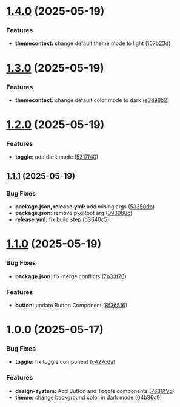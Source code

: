 # [1.4.0](https://github.com/eduardo-talavera/tropix-ui/compare/v1.3.0...v1.4.0) (2025-05-19)


### Features

* **themecontext:** change default theme mode to light ([167b23d](https://github.com/eduardo-talavera/tropix-ui/commit/167b23dfcfabcf93472c1e27fadab14f95004b0c))

# [1.3.0](https://github.com/eduardo-talavera/tropix-ui/compare/v1.2.0...v1.3.0) (2025-05-19)


### Features

* **themecontext:** change default color mode to dark ([e3d98b2](https://github.com/eduardo-talavera/tropix-ui/commit/e3d98b288bd80ff4653d859a75424e04e414439e))

# [1.2.0](https://github.com/eduardo-talavera/tropix-ui/compare/v1.1.1...v1.2.0) (2025-05-19)


### Features

* **toggle:** add dark mode ([5317f40](https://github.com/eduardo-talavera/tropix-ui/commit/5317f4095a2f95e755d69c2ed8873fd5fd55a53a))

## [1.1.1](https://github.com/eduardo-talavera/tropix-ui/compare/v1.1.0...v1.1.1) (2025-05-19)


### Bug Fixes

* **package.json, release.yml:** add mising args ([53350db](https://github.com/eduardo-talavera/tropix-ui/commit/53350db3312129ba5fd77f83a8e4ba7e79c52407))
* **package.json:** remove pkgRoot arg ([093968c](https://github.com/eduardo-talavera/tropix-ui/commit/093968c950644275b4f8ad3d48c626faafca7393))
* **release.yml:** fix build step ([b3640c5](https://github.com/eduardo-talavera/tropix-ui/commit/b3640c5eb54d535f4a6d47c93927cee53da62aee))

# [1.1.0](https://github.com/eduardo-talavera/tropix-ui/compare/v1.0.3...v1.1.0) (2025-05-19)


### Bug Fixes

* **package.json:** fix merge conflicts ([7b33f76](https://github.com/eduardo-talavera/tropix-ui/commit/7b33f7613290ea28863d8042529dfb26df705373))


### Features

* **button:** update Button Component ([8f36516](https://github.com/eduardo-talavera/tropix-ui/commit/8f365162463efb29b530e47010d2bb226892674f))

# 1.0.0 (2025-05-17)


### Bug Fixes

* **toggle:** fix toggle component ([c427c6a](https://github.com/eduardo-talavera/tropix-ui/commit/c427c6ab31dafd939d2bcbda83692a9253b4642a))


### Features

* **design-system:** Add Button and Toggle components ([7636f95](https://github.com/eduardo-talavera/tropix-ui/commit/7636f95fcd98deebcdff5c6063b52dc900eb789e))
* **theme:** change background color in dark mode ([04b36c0](https://github.com/eduardo-talavera/tropix-ui/commit/04b36c0ba58066733175cbb29dbfb3a0976f1816))
